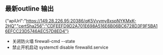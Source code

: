 ## 最新outline 输出 
{"apiUrl":"https://149.28.226.95:20386/qK5Vvymy8xspNYKMxK-2HQ","certSha256":"CDFEEFD9D2A701E698A516E6B06BC6728D3F9F5BA16EFCC23D5746AEC57D8ED4"}

* 关闭防火墙 firewall-cmd --state
* 禁止开机启动 systemctl disable firewalld.service 